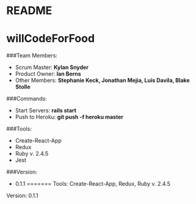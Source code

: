 
# README

# willCodeForFood

###Team Members:

  - Scrum Master: **Kylan Snyder**
  - Product Owner: **Ian Berns**
  - Other Members: **Stephanie Keck, Jonathan Mejia, Luis Davila, Blake Stolle**
  
###Commands:
  - Start Servers: **rails start**
  - Push to Heroku: **git push -f heroku master**
  
###Tools: 
  - Create-React-App
  - Redux
  - Ruby v. 2.4.5 
  - Jest
  
###Version: 
  - 0.1.1
=======
Tools: 
  Create-React-App, Redux, Ruby v. 2.4.5 

Version: 
   0.1.1
